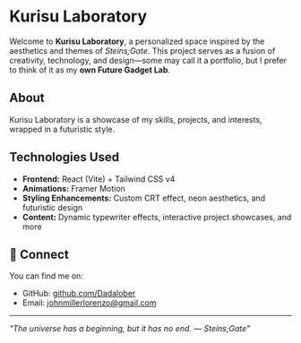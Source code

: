 # Kurisu Laboratory  

Welcome to **Kurisu Laboratory**, a personalized space inspired by the aesthetics and themes of *Steins;Gate*. This project serves as a fusion of creativity, technology, and design—some may call it a portfolio, but I prefer to think of it as my **own Future Gadget Lab**.  

## About  
Kurisu Laboratory is a showcase of my skills, projects, and interests, wrapped in a futuristic style.
## Technologies Used  
- **Frontend:** React (Vite) + Tailwind CSS v4  
- **Animations:** Framer Motion  
- **Styling Enhancements:** Custom CRT effect, neon aesthetics, and futuristic design
- **Content:** Dynamic typewriter effects, interactive project showcases, and more  

## 🔗 Connect  
You can find me on:  
- GitHub: [github.com/Dadalober](https://github.com/Dadalober)  
- Email: [johnmillerlorenzo@gmail.com](mailto:johnmillerlorenzo@gmail.com)  

---  
*"The universe has a beginning, but it has no end. — Steins;Gate"*  
